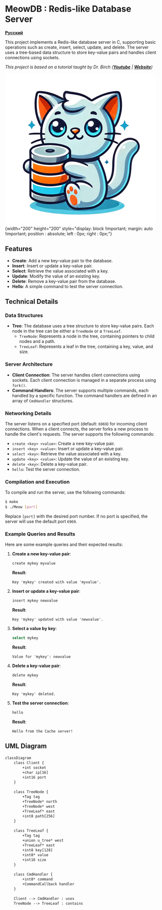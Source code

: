 # MeowDB : Redis-like Database Server

**[Русский](ref/RU.md)**

This project implements a Redis-like database server in C, supporting basic operations such as create, insert, select, update, and delete. The server uses a tree-based data structure to store key-value pairs and handles client connections using sockets.

_This project is based on a tutorial taught by Dr. Birch (**[Youtube](https://youtube.com/@dr-Jonas-Birch)** | **[Website](https://doctorbirch.com)**)_

![Meow](ref/DB.png "Meow is coming to you"){width="200" height="200" style="display: block !important; margin: auto !important; position : absolute; left : 0px; right : 0px;"}

## Features
- **Create**: Add a new key-value pair to the database.
- **Insert**: Insert or update a key-value pair.
- **Select**: Retrieve the value associated with a key.
- **Update**: Modify the value of an existing key.
- **Delete**: Remove a key-value pair from the database.
- **Hello**: A simple command to test the server connection.

## Technical Details

### Data Structures
- **Tree**: The database uses a tree structure to store key-value pairs. Each node in the tree can be either a `TreeNode` or a `TreeLeaf`.
  - `TreeNode`: Represents a node in the tree, containing pointers to child nodes and a path.
  - `TreeLeaf`: Represents a leaf in the tree, containing a key, value, and size.

### Server Architecture
- **Client Connection**: The server handles client connections using sockets. Each client connection is managed in a separate process using `fork()`.
- **Command Handlers**: The server supports multiple commands, each handled by a specific function. The command handlers are defined in an array of `CmdHandler` structures.

### Networking Details
The server listens on a specified port (default: `6969`) for incoming client connections. When a client connects, the server forks a new process to handle the client's requests. The server supports the following commands:

- `create <key> <value>`: Create a new key-value pair.
- `insert <key> <value>`: Insert or update a key-value pair.
- `select <key>`: Retrieve the value associated with a key.
- `update <key> <value>`: Update the value of an existing key.
- `delete <key>`: Delete a key-value pair.
- `hello`: Test the server connection.

### Compilation and Execution
To compile and run the server, use the following commands:

```bash
$ make
$ ./Meow [port]
```

Replace `[port]` with the desired port number. If no port is specified, the server will use the default port `6969`.

### Example Queries and Results
Here are some example queries and their expected results:

1. **Create a new key-value pair**:
   ```bash
   create mykey myvalue
   ```
   **Result**:
   ```
   Key 'mykey' created with value 'myvalue'.
   ```

2. **Insert or update a key-value pair**:
   ```bash
   insert mykey newvalue
   ```
   **Result**:
   ```
   Key 'mykey' updated with value 'newvalue'.
   ```

3. **Select a value by key**:
   ```bash
   select mykey
   ```
   **Result**:
   ```
   Value for 'mykey': newvalue
   ```

4. **Delete a key-value pair**:
   ```bash
   delete mykey
   ```
   **Result**:
   ```
   Key 'mykey' deleted.
   ```

5. **Test the server connection**:
   ```bash
   hello
   ```
   **Result**:
   ```
   Hello from the Cache server!
   ```

## UML Diagram

```mermaid
classDiagram
    class Client {
        +int socket
        +char ip[16]
        +int16 port
    }

    class TreeNode {
        +Tag tag
        +TreeNode* north
        +TreeNode* west
        +TreeLeaf* east
        +int8 path[256]
    }

    class TreeLeaf {
        +Tag tag
        +union u_tree* west
        +TreeLeaf* east
        +int8 key[128]
        +int8* value
        +int16 size
    }

    class CmdHandler {
        +int8* command
        +CommandCallback handler
    }

    Client --> CmdHandler : uses
    TreeNode --> TreeLeaf : contains
```